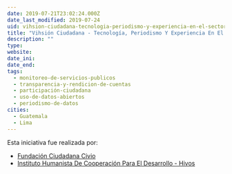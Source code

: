 ```yaml
---
date: 2019-07-21T23:02:24.000Z
date_last_modified: 2019-07-24
uid: vihsion-ciudadana-tecnologia-periodismo-y-experiencia-en-el-sector-para-monitorear-analizar-y-comparar-politicas-publicas-en-vih-en-latinoamerica
title: "Vihsión Ciudadana - Tecnología, Periodismo Y Experiencia En El Sector Para Monitorear, Analizar Y Comparar Políticas Públicas En Vih En Latinoamérica."
description: ""
type: 
website: 
date_ini: 
date_end: 
tags:
  - monitoreo-de-servicios-publicos
  - transparencia-y-rendicion-de-cuentas
  - participación-ciudadana
  - uso-de-datos-abiertos
  - periodismo-de-datos
cities: 
  - Guatemala
  - Lima
---
```


Esta iniciativa fue realizada por:

- [Fundación Ciudadana Civio](/organizaciones/fundacion-ciudadana-civio)
- [Instituto Humanista De Cooperación Para El Desarrollo - Hivos](/organizaciones/instituto-humanista-de-cooperacion-para-el-desarrollo-hivos)
